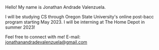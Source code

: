 Hello! My name is Jonathan Andrade Valenzuela.

I will be studying CS through Oregon State University's online post-bacc program starting May 2023.
I will be interning at The Home Depot in summer 2023!

Feel free to connect with me!
E-mail: jonathanandradevalenzuela@gmail.com
